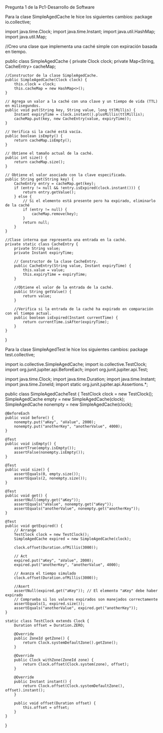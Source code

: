 Pregunta 1 de la Pc1-Desarrollo de Software

Para la clase SimpleAgedCache le hice los siguientes cambios: 
package io.collective;

import java.time.Clock;
import java.time.Instant;
import java.util.HashMap;
import java.util.Map;

//Creo una clase que implementa una caché simple con expiración basada en tiempo.

public class SimpleAgedCache {
    private Clock clock;
    private Map<String, CacheEntry> cacheMap;

    //Constructor de la clase SimpleAgedCache.
    public SimpleAgedCache(Clock clock) {
        this.clock = clock;
        this.cacheMap = new HashMap<>();
    }

    // Agrega un valor a la caché con una clave y un tiempo de vida (TTL) en milisegundos.
    public void put(String key, String value, long ttlMillis) {
        Instant expiryTime = clock.instant().plusMillis(ttlMillis);
        cacheMap.put(key, new CacheEntry(value, expiryTime));
    }

    // Verifica si la caché está vacía.
    public boolean isEmpty() {
        return cacheMap.isEmpty();
    }

    // Obtiene el tamaño actual de la caché.
    public int size() {
        return cacheMap.size();
    }

    // Obtiene el valor asociado con la clave especificada.
    public String get(String key) {
        CacheEntry entry = cacheMap.get(key);
        if (entry != null && !entry.isExpired(clock.instant())) {
            return entry.getValue();
        } else {
            // Si el elemento está presente pero ha expirado, eliminarlo de la caché
            if (entry != null) {
                cacheMap.remove(key);
            }
            return null;
        }
    }

    //Clase interna que representa una entrada en la caché.
    private static class CacheEntry {
        private String value;
        private Instant expiryTime;

        // Constructor de la clase CacheEntry.
        public CacheEntry(String value, Instant expiryTime) {
            this.value = value;
            this.expiryTime = expiryTime;
        }

        //Obtiene el valor de la entrada de la caché.
        public String getValue() {
            return value;
        }

        //Verifica si la entrada de la caché ha expirado en comparación con el tiempo actual.
        public boolean isExpired(Instant currentTime) {
            return currentTime.isAfter(expiryTime);
        }
    }
}

Para la clase SimpleAgedTest le hice los siguientes cambios:
package test.collective;

import io.collective.SimpleAgedCache;
import io.collective.TestClock;
import org.junit.jupiter.api.BeforeEach;
import org.junit.jupiter.api.Test;

import java.time.Clock;
import java.time.Duration;
import java.time.Instant;
import java.time.ZoneId;
import static org.junit.jupiter.api.Assertions.*;

public class SimpleAgedCacheTest {
    TestClock clock = new TestClock();
    SimpleAgedCache empty = new SimpleAgedCache(clock);
    SimpleAgedCache nonempty = new SimpleAgedCache(clock);

    @BeforeEach
    public void before() {
        nonempty.put("aKey", "aValue", 2000);
        nonempty.put("anotherKey", "anotherValue", 4000);
    }

    @Test
    public void isEmpty() {
        assertTrue(empty.isEmpty());
        assertFalse(nonempty.isEmpty());
    }

    @Test
    public void size() {
        assertEquals(0, empty.size());
        assertEquals(2, nonempty.size());
    }

    @Test
    public void get() {
        assertNull(empty.get("aKey"));
        assertEquals("aValue", nonempty.get("aKey"));
        assertEquals("anotherValue", nonempty.get("anotherKey"));
    }

    @Test
    public void getExpired() {
        // Arrange
        TestClock clock = new TestClock();
        SimpleAgedCache expired = new SimpleAgedCache(clock);

        clock.offset(Duration.ofMillis(3000));

        // Act
        expired.put("aKey", "aValue", 2000);
        expired.put("anotherKey", "anotherValue", 4000);

        // Avanza el tiempo simulado
        clock.offset(Duration.ofMillis(3000));

        //Asert
        assertNull(expired.get("aKey")); // El elemento "aKey" debe haber expirado
        // Comprueba si los valores expirados son manejados correctamente
        assertEquals(1, expired.size());
        assertEquals("anotherValue", expired.get("anotherKey"));
    }

    static class TestClock extends Clock {
        Duration offset = Duration.ZERO;

        @Override
        public ZoneId getZone() {
            return Clock.systemDefaultZone().getZone();
        }

        @Override
        public Clock withZone(ZoneId zone) {
            return Clock.offset(Clock.system(zone), offset);
        }

        @Override
        public Instant instant() {
            return Clock.offset(Clock.systemDefaultZone(), offset).instant();
        }

        public void offset(Duration offset) {
            this.offset = offset;
        }
    }
}


